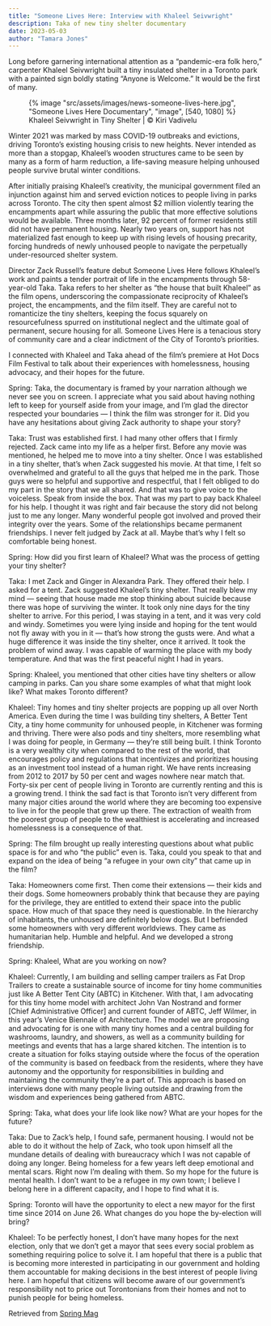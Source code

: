 ```yaml
---
title: "Someone Lives Here: Interview with Khaleel Seivwright"
description: Taka of new tiny shelter documentary
date: 2023-05-03
author: "Tamara Jones"
---
```


Long before garnering international attention as a “pandemic-era folk hero,” carpenter Khaleel Seivwright built a tiny insulated shelter in a Toronto park with a painted sign boldly stating “Anyone is Welcome.” It would be the first of many.

<!-- excerpt -->

<figure>
{% image "src/assets/images/news-someone-lives-here.jpg", "Someone Lives Here Documentary", "image", [540, 1080] %}
<figcaption>Khaleel Seivwright in Tiny Shelter | © Kiri Vadivelu</figcaption>
</figure>

Winter 2021 was marked by mass COVID-19 outbreaks and evictions, driving Toronto’s existing housing crisis to new heights. Never intended as more than a stopgap, Khaleel’s wooden structures came to be seen by many as a form of harm reduction, a life-saving measure helping unhoused people survive brutal winter conditions.

After initially praising Khaleel’s creativity, the municipal government filed an injunction against him and served eviction notices to people living in parks across Toronto. The city then spent almost $2 million violently tearing the encampments apart while assuring the public that more effective solutions would be available. Three months later, 92 percent of former residents still did not have permanent housing. Nearly two years on, support has not materialized fast enough to keep up with rising levels of housing precarity, forcing hundreds of newly unhoused people to navigate the perpetually under-resourced shelter system.

Director Zack Russell’s feature debut Someone Lives Here follows Khaleel’s work and paints a tender portrait of life in the encampments through 58-year-old Taka. Taka refers to her shelter as “the house that built Khaleel” as the film opens, underscoring the compassionate reciprocity of Khaleel’s project, the encampments, and the film itself. They are careful not to romanticize the tiny shelters, keeping the focus squarely on resourcefulness spurred on institutional neglect and the ultimate goal of permanent, secure housing for all. Someone Lives Here is a tenacious story of community care and a clear indictment of the City of Toronto’s priorities.

I connected with Khaleel and Taka ahead of the film’s premiere at Hot Docs Film Festival to talk about their experiences with homelessness, housing advocacy, and their hopes for the future.

Spring: Taka, the documentary is framed by your narration although we never see you on screen. I appreciate what you said about having nothing left to keep for yourself aside from your image, and I’m glad the director respected your boundaries — I think the film was stronger for it. Did you have any hesitations about giving Zack authority to shape your story?

Taka: Trust was established first. I had many other offers that I firmly rejected. Zack came into my life as a helper first. Before any movie was mentioned, he helped me to move into a tiny shelter. Once I was established in a tiny shelter, that’s when Zack suggested his movie. At that time, I felt so overwhelmed and grateful to all the guys that helped me in the park. Those guys were so helpful and supportive and respectful, that I felt obliged to do my part in the story that we all shared. And that was to give voice to the voiceless. Speak from inside the box. That was my part to pay back Khaleel for his help. I thought it was right and fair because the story did not belong just to me any longer. Many wonderful people got involved and proved their integrity over the years. Some of the relationships became permanent friendships. I never felt judged by Zack at all. Maybe that’s why I felt so comfortable being honest.

Spring: How did you first learn of Khaleel? What was the process of getting your tiny shelter?

Taka: I met Zack and Ginger in Alexandra Park. They offered their help. I asked for a tent. Zack suggested Khaleel’s tiny shelter. That really blew my mind — seeing that house made me stop thinking about suicide because there was hope of surviving the winter. It took only nine days for the tiny shelter to arrive. For this period, I was staying in a tent, and it was very cold and windy. Sometimes you were lying inside and hoping for the tent would not fly away with you in it — that’s how strong the gusts were. And what a huge difference it was inside the tiny shelter, once it arrived. It took the problem of wind away. I was capable of warming the place with my body temperature. And that was the first peaceful night I had in years.

Spring: Khaleel, you mentioned that other cities have tiny shelters or allow camping in parks. Can you share some examples of what that might look like? What makes Toronto different?

Khaleel: Tiny homes and tiny shelter projects are popping up all over North America. Even during the time I was building tiny shelters, A Better Tent City, a tiny home community for unhoused people, in Kitchener was forming and thriving. There were also pods and tiny shelters, more resembling what I was doing for people, in Germany — they’re still being built. I think Toronto is a very wealthy city when compared to the rest of the world, that encourages policy and regulations that incentivizes and prioritizes housing as an investment tool instead of a human right. We have rents increasing from 2012 to 2017 by 50 per cent and wages nowhere near match that. Forty-six per cent of people living in Toronto are currently renting and this is a growing trend. I think the sad fact is that Toronto isn’t very different from many major cities around the world where they are becoming too expensive to live in for the people that grew up there. The extraction of wealth from the poorest group of people to the wealthiest is accelerating and increased homelessness is a consequence of that.

Spring: The film brought up really interesting questions about what public space is for and who “the public” even is. Taka, could you speak to that and expand on the idea of being “a refugee in your own city” that came up in the film?

Taka: Homeowners come first. Then come their extensions — their kids and their dogs. Some homeowners probably think that because they are paying for the privilege, they are entitled to extend their space into the public space. How much of that space they need is questionable. In the hierarchy of inhabitants, the unhoused are definitely below dogs. But I befriended some homeowners with very different worldviews. They came as humanitarian help. Humble and helpful. And we developed a strong friendship.

Spring: Khaleel, What are you working on now?

Khaleel: Currently, I am building and selling camper trailers as Fat Drop Trailers to create a sustainable source of income for tiny home communities just like A Better Tent City (ABTC) in Kitchener. With that, I am advocating for this tiny home model with architect John Van Nostrand and former [Chief Administrative Officer] and current founder of ABTC, Jeff Wilmer, in this year’s Venice Biennale of Architecture. The model we are proposing and advocating for is one with many tiny homes and a central building for washrooms, laundry, and showers, as well as a community building for meetings and events that has a large shared kitchen. The intention is to create a situation for folks staying outside where the focus of the operation of the community is based on feedback from the residents, where they have autonomy and the opportunity for responsibilities in building and maintaining the community they’re a part of. This approach is based on interviews done with many people living outside and drawing from the wisdom and experiences being gathered from ABTC.

Spring: Taka, what does your life look like now? What are your hopes for the future?

Taka: Due to Zack’s help, I found safe, permanent housing. I would not be able to do it without the help of Zack, who took upon himself all the mundane details of dealing with bureaucracy which I was not capable of doing any longer. Being homeless for a few years left deep emotional and mental scars. Right now I’m dealing with them. So my hope for the future is mental health. I don’t want to be a refugee in my own town; I believe I belong here in a different capacity, and I hope to find what it is.

Spring: Toronto will have the opportunity to elect a new mayor for the first time since 2014 on June 26. What changes do you hope the by-election will bring?

Khaleel: To be perfectly honest, I don’t have many hopes for the next election, only that we don’t get a mayor that sees every social problem as something requiring police to solve it. I am hopeful that there is a public that is becoming more interested in participating in our government and holding them accountable for making decisions in the best interest of people living here. I am hopeful that citizens will become aware of our government’s responsibility not to price out Torontonians from their homes and not to punish people for being homeless.

Retrieved from [Spring Mag](https://springmag.ca/someone-lives-here-interview-with-khaleel-seivwright-and-taka-of-new-tiny-shelter-documentary)
